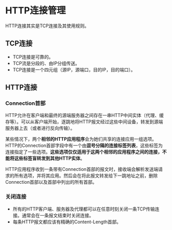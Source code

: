 # HTTP连接管理
HTTP连接其实是TCP连接及其使用规则。

## TCP连接
* TCP连接是可靠的。
* TCP流是分段的、由IP分组传送。
* TCP连接是一个四元组（源IP，源端口，目的IP，目的端口）。
## HTTP连接
### Connection首部
HTTP允许在客户端和最终的源端服务器之间存在一串HTTP中间实体（代理、缓存等）。可以从客户端开始，逐跳地将HTTP报文经过这些中间设备，转发到源端服务器上去（或者进行反向传输）。

某些情况下，两个**相邻的HTTP应用程序**会为她们共享的连接应用一组选项。
HTTP的Connection首部字段中有一个由**逗号分隔的连接标签列表**，这些标签为连接指定了一些选项。**这些选项仅仅适用于这两个相邻的应用程序之间的连接，不能将这些标签盲转发到其他HTTP实体**。

HTTP应用程序收到一条带有Connection首部的报文时，接收端会解析发送端请求的所有选项，并将其应用。然后会在将此报文转发给下一跳地址之前，删除Connection首部以及首部中列出的所有首部。

### 关闭连接
* 所有的HTTP客户端、服务器及代理都可以在任意时刻关闭一条TCP传输连接。通常会在一条报文结束时关闭连接。
* 每条HTTP报文都应该有精确的Content-Length首部。


